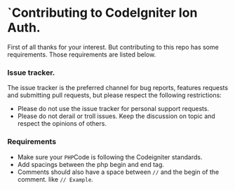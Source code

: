 `Contributing to CodeIgniter Ion Auth.
===================================

First of all thanks for your interest. But contributing to this repo has some requirements.
Those requirements are listed below.

### Issue tracker.
The issue tracker is the preferred channel for bug reports, features requests and submitting pull requests, but please respect the following restrictions:

- Please do not use the issue tracker for personal support requests.
- Please do not derail or troll issues. Keep the discussion on topic and respect the opinions of others.

### Requirements
- Make sure your `PHP`Code is following the Codeigniter standards.
- Add spacings between the php begin and end tag.
- Comments should also have a space between `//` and the begin of the comment. like `// Example`.


